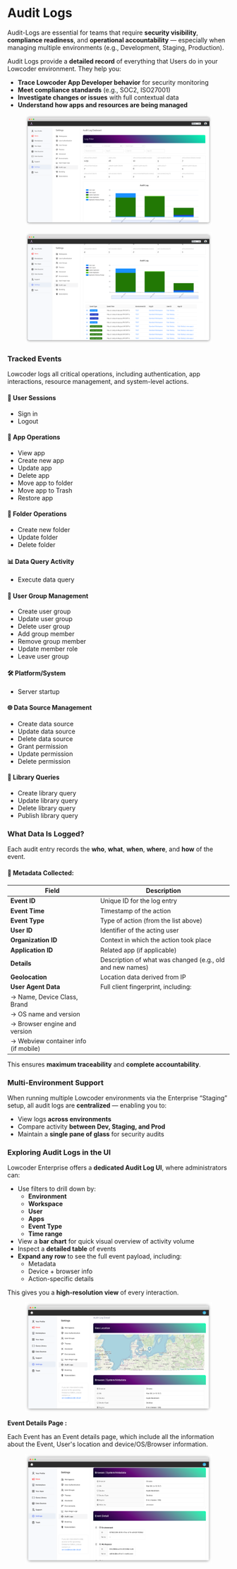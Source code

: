# Audit Logs

Audit-Logs are essential for teams that require **security visibility**, **compliance readiness**, and **operational accountability** — especially when managing multiple environments (e.g., Development, Staging, Production).

Audit Logs provide a **detailed record** of everything that Users do in your Lowcoder environment. They help you:

* **Trace Lowcoder App Developer behavior** for security monitoring
* **Meet compliance standards** (e.g., SOC2, ISO27001)
* **Investigate changes or issues** with full contextual data
* **Understand how apps and resources are being managed**

<figure><img src="../../../.gitbook/assets/frame_generic_light (22).png" alt=""><figcaption></figcaption></figure>

<figure><img src="../../../.gitbook/assets/frame_generic_light (1) (4).png" alt=""><figcaption></figcaption></figure>

### Tracked Events

Lowcoder logs all critical operations, including authentication, app interactions, resource management, and system-level actions.

#### 🔐 User Sessions

* Sign in
* Logout

#### 🧩 App Operations

* View app
* Create new app
* Update app
* Delete app
* Move app to folder
* Move app to Trash
* Restore app

#### 📁 Folder Operations

* Create new folder
* Update folder
* Delete folder

#### 📊 Data Query Activity

* Execute data query

#### 👥 User Group Management

* Create user group
* Update user group
* Delete user group
* Add group member
* Remove group member
* Update member role
* Leave user group

#### 🛠️ Platform/System

* Server startup

#### 🌐 Data Source Management

* Create data source
* Update data source
* Delete data source
* Grant permission
* Update permission
* Delete permission

#### 🧱 Library Queries

* Create library query
* Update library query
* Delete library query
* Publish library query

### What Data Is Logged?

Each audit entry records the **who**, **what**, **when**, **where**, and **how** of the event.

#### 📌 Metadata Collected:

| Field                                | Description                                               |
| ------------------------------------ | --------------------------------------------------------- |
| **Event ID**                         | Unique ID for the log entry                               |
| **Event Time**                       | Timestamp of the action                                   |
| **Event Type**                       | Type of action (from the list above)                      |
| **User ID**                          | Identifier of the acting user                             |
| **Organization ID**                  | Context in which the action took place                    |
| **Application ID**                   | Related app (if applicable)                               |
| **Details**                          | Description of what was changed (e.g., old and new names) |
| **Geolocation**                      | Location data derived from IP                             |
| **User Agent Data**                  | Full client fingerprint, including:                       |
| → Name, Device Class, Brand          |                                                           |
| → OS name and version                |                                                           |
| → Browser engine and version         |                                                           |
| → Webview container info (if mobile) |                                                           |

This ensures **maximum traceability** and **complete accountability**.

### Multi-Environment Support

When running multiple Lowcoder environments via the Enterprise “Staging” setup, all audit logs are **centralized** — enabling you to:

* View logs **across environments**
* Compare activity **between Dev, Staging, and Prod**
* Maintain a **single pane of glass** for security audits

### Exploring Audit Logs in the UI

Lowcoder Enterprise offers a **dedicated Audit Log UI**, where administrators can:

* Use filters to drill down by:
  * **Environment**
  * **Workspace**
  * **User**
  * **Apps**
  * **Event Type**
  * **Time range**
* View a **bar chart** for quick visual overview of activity volume
* Inspect a **detailed table** of events
* **Expand any row** to see the full event payload, including:
  * Metadata
  * Device + browser info
  * Action-specific details

This gives you a **high-resolution view** of every interaction.

<figure><img src="../../../.gitbook/assets/frame_generic_light (5) (1) (1).png" alt=""><figcaption></figcaption></figure>

**Event Details Page :**&#x20;

Each Event has an Event details page, which include all the information about the Event, User's location and device/OS/Browser information.&#x20;

<figure><img src="../../../.gitbook/assets/frame_generic_light (6) (1).png" alt=""><figcaption></figcaption></figure>
